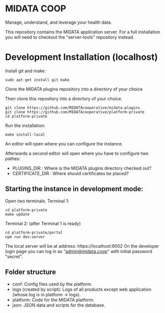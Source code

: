 MIDATA COOP 
=============================

Manage, understand, and leverage your health data.

This repository contains the MIDATA application server.
For a full installation you will need to checkout the "server-tools" repository instead.


Development Installation (localhost)
===========================

Install git and make:
```
sudo apt-get install git make
```

Clone the MIDATA plugins repository into a directory of your choice

Then clone this repository into a directory of your choice. 
```
git clone https://github.com/MIDATAcooperative/midata-plugins
git clone https://github.com/MIDATAcooperative/platform-private
cd platform-private
```

Run the installation:
```
make install-local
```
An editor will open where you can configure the instance.

Afterwards a second editor will open where you have to configure two pathes:
- PLUGINS_DIR : Where is the MIDATA plugins directory checked out?
- CERTIFICATE_DIR : Where should certificates be placed?

Starting the instance in development mode:
------
Open two terminals.
Terminal 1:
```
cd platform-private
make update
```

Terminal 2: (after Terminal 1 is ready)
```
cd platform-private/portal
npm run dev:server
```

The local server will be at address: https://localhost:9002
On the developer login page you can log in as "admin@midata.coop" with initial password "secret".


Folder structure
----------------

- conf: Config files used by the platform.
- logs (created by script): Logs of all products except web application (whose log is in platform -> logs).
- platform: Code for the MIDATA platform.
- json: JSON data and scripts for the database.
